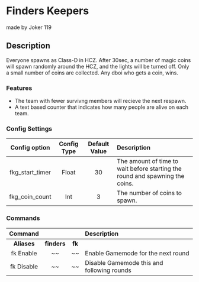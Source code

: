 Finders Keepers
======
made by Joker 119
## Description
Everyone spawns as Class-D in HCZ. After 30sec, a number of magic coins will spawn randomly around the HCZ, and the lights will be turned off.
Only a small number of coins are collected. Any dboi who gets a coin, wins.

### Features
 - The team with fewer survivng members will recieve the next respawn.
 - A text based counter that indicates how many people are alive on each team.

### Config Settings
Config option | Config Type | Default Value | Description
:---: | :---: | :---: | :------
fkg_start_timer | Float | 30 | The amount of time to wait before starting the round and spawning the coins.
fkg_coin_count | Int | 3 | The number of coins to spawn.

### Commands
  Command |  |  | Description
:---: | :---: | :---: | :------
**Aliases** | **finders** | **fk**
fk Enable | ~~ | ~~ | Enable Gamemode for the next round
fk Disable | ~~ | ~~ | Disable Gamemode this and following rounds

